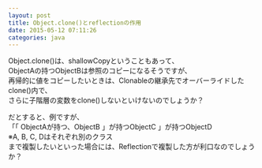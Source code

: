 ```yaml
---
layout: post
title: Object.clone()とreflectionの作用
date: 2015-05-12 07:11:26
categories: java
---
```

<!-- {% raw %} -->
<p>Object.clone()は、shallowCopyということもあって、<br>
ObjectAの持つObjectBは参照のコピーになるそうですが、<br>
再帰的に値をコピーしたいときは、Clonableの継承先でオーバーライドしたclone()内で、<br>
さらに子階層の変数をclone()しないといけないのでしょうか？</p>

<p>だとすると、例ですが、<br>
「「 ObjectAが持つ、ObjectB 」が持つObjectC 」が持つObjectD<br>
※A, B, C, Dはそれぞれ別のクラス<br>
まで複製したいといった場合には、Reflectionで複製した方が利口なのでしょうか？</p>
<!-- {% endraw %} -->
